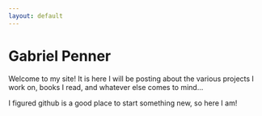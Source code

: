 ```yaml
---
layout: default
---
```

# Gabriel Penner

Welcome to my site! It is here I will be posting about the various projects I work on, books I read, and whatever else comes to mind...

I figured github is a good place to start something new, so here I am!
